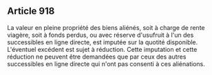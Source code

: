 Article 918
----
La valeur en pleine propriété des biens aliénés, soit à charge de rente viagère,
soit à fonds perdus, ou avec réserve d'usufruit à l'un des successibles en ligne
directe, est imputée sur la quotité disponible. L'éventuel excédent est sujet à
réduction. Cette imputation et cette réduction ne peuvent être demandées que par
ceux des autres successibles en ligne directe qui n'ont pas consenti à ces
aliénations.
